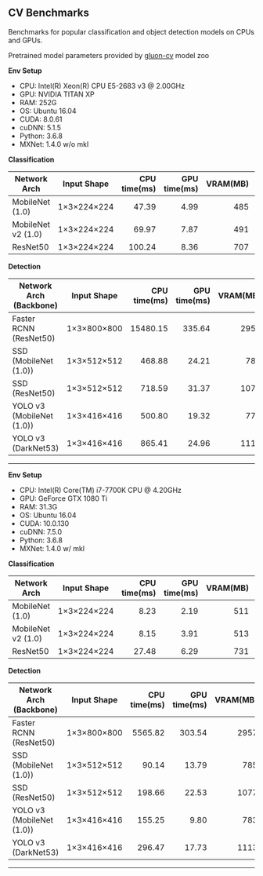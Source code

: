 ## CV Benchmarks

Benchmarks for popular classification and object detection models on CPUs and GPUs.

Pretrained model parameters provided by [gluon-cv] model zoo

**Env Setup**

* CPU: Intel(R) Xeon(R) CPU E5-2683 v3 @ 2.00GHz
* GPU: NVIDIA TITAN XP
* RAM: 252G
* OS: Ubuntu 16.04
* CUDA: 8.0.61
* cuDNN: 5.1.5
* Python: 3.6.8
* MXNet: 1.4.0 w/o mkl

**Classification**

| Network Arch | Input Shape | CPU time(ms) | GPU time(ms) | VRAM(MB) | Citation | 
| --- | --- | ---: | ---: | ---: | :---: |
| MobileNet (1.0) | 1$\times$3$\times$224$\times$224 | 47.39 | 4.99 | 485 | \[[1]\] |
| MobileNet v2 (1.0) | 1$\times$3$\times$224$\times$224 | 69.97 | 7.87 | 491 | \[[2]\] |
| ResNet50 | 1$\times$3$\times$224$\times$224 | 100.24 | 8.36 | 707 | \[[3]\] |

**Detection**

| Network Arch (Backbone) | Input Shape | CPU time(ms) | GPU time(ms) | VRAM(MB) | Citation | 
| --- | --- | ---: | ---: | ---: | :---: |
| Faster RCNN (ResNet50) | 1$\times$3$\times$800$\times$800 | 15480.15 | 335.64 | 2955 | \[[4]\] |
| SSD (MobileNet (1.0)) | 1$\times$3$\times$512$\times$512 | 468.88 | 24.21 | 783 | \[[5]\] |
| SSD (ResNet50) | 1$\times$3$\times$512$\times$512 | 718.59 | 31.37 | 1075 | \[[5]\] |
| YOLO v3 (MobileNet (1.0)) | 1$\times$3$\times$416$\times$416 | 500.80 | 19.32 | 779 | \[[6]\] |
| YOLO v3 (DarkNet53) | 1$\times$3$\times$416$\times$416 | 865.41 | 24.96 | 1115 | \[[6]\] |

---

**Env Setup**

* CPU: Intel(R) Core(TM) i7-7700K CPU @ 4.20GHz
* GPU: GeForce GTX 1080 Ti
* RAM: 31.3G
* OS: Ubuntu 16.04
* CUDA: 10.0.130
* cuDNN: 7.5.0
* Python: 3.6.8
* MXNet: 1.4.0 w/ mkl

**Classification**

| Network Arch | Input Shape | CPU time(ms) | GPU time(ms) | VRAM(MB) | Citation | 
| --- | --- | ---: | ---: | ---: | :---: |
| MobileNet (1.0) | 1$\times$3$\times$224$\times$224 | 8.23 | 2.19 | 511 | \[[1]\] |
| MobileNet v2 (1.0) | 1$\times$3$\times$224$\times$224 | 8.15 | 3.91 | 513 | \[[2]\] |
| ResNet50 | 1$\times$3$\times$224$\times$224 | 27.48 | 6.29 | 731 | \[[3]\] |

**Detection**

| Network Arch (Backbone) | Input Shape | CPU time(ms) | GPU time(ms) | VRAM(MB) | Citation | 
| --- | --- | ---: | ---: | ---: | :---: |
| Faster RCNN (ResNet50) | 1$\times$3$\times$800$\times$800 | 5565.82 | 303.54 | 2957 | \[[4]\] |
| SSD (MobileNet (1.0)) | 1$\times$3$\times$512$\times$512 | 90.14 | 13.79 | 785 | \[[5]\] |
| SSD (ResNet50) | 1$\times$3$\times$512$\times$512 | 198.66 | 22.53 | 1077 | \[[5]\] |
| YOLO v3 (MobileNet (1.0)) | 1$\times$3$\times$416$\times$416 | 155.25 | 9.80 | 783 | \[[6]\] |
| YOLO v3 (DarkNet53) | 1$\times$3$\times$416$\times$416 | 296.47 | 17.73 | 1113 | \[[6]\] |

---

[gluon-cv]:https://gluon-cv.mxnet.io
[1]:https://arxiv.org/abs/1704.04861
[2]:https://arxiv.org/abs/1801.04381
[3]:https://arxiv.org/abs/1512.03385
[4]:https://arxiv.org/abs/1506.01497
[5]:https://arxiv.org/abs/1512.02325
[6]:https://arxiv.org/abs/1804.02767
